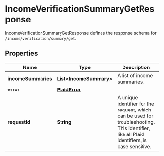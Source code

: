 

# IncomeVerificationSummaryGetResponse

IncomeVerificationSummaryGetResponse defines the response schema for `/income/verification/summary/get`.

## Properties

| Name | Type | Description | Notes |
|------------ | ------------- | ------------- | -------------|
|**incomeSummaries** | **List&lt;IncomeSummary&gt;** | A list of income summaries. |  |
|**error** | [**PlaidError**](PlaidError.md) |  |  [optional] |
|**requestId** | **String** | A unique identifier for the request, which can be used for troubleshooting. This identifier, like all Plaid identifiers, is case sensitive. |  |




